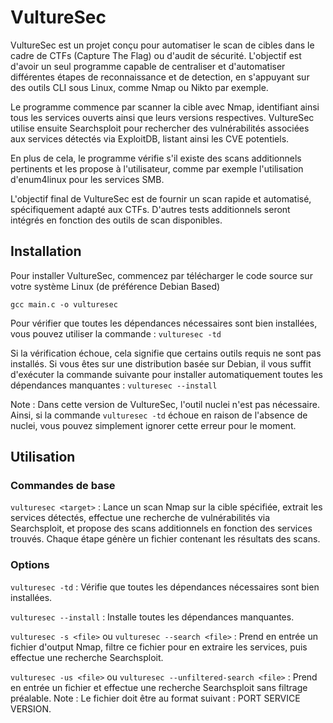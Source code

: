 # VultureSec

VultureSec est un projet conçu pour automatiser le scan de cibles dans le cadre de CTFs (Capture The Flag) ou d'audit de sécurité. L'objectif est d'avoir un seul programme capable de centraliser et d'automatiser différentes étapes de reconnaissance et de detection, en s'appuyant sur des outils CLI sous Linux, comme Nmap ou Nikto par exemple.

Le programme commence par scanner la cible avec Nmap, identifiant ainsi tous les services ouverts ainsi que leurs versions respectives. VultureSec utilise ensuite Searchsploit pour rechercher des vulnérabilités associées aux services détectés via ExploitDB, listant ainsi les CVE potentiels.

En plus de cela, le programme vérifie s'il existe des scans additionnels pertinents et les propose à l'utilisateur, comme par exemple l'utilisation d'enum4linux pour les services SMB.

L'objectif final de VultureSec est de fournir un scan rapide et automatisé, spécifiquement adapté aux CTFs. D'autres tests additionnels seront intégrés en fonction des outils de scan disponibles.


## Installation

Pour installer VultureSec, commencez par télécharger le code source sur votre système Linux (de préférence Debian Based)

`gcc main.c -o vulturesec`

Pour vérifier que toutes les dépendances nécessaires sont bien installées, vous pouvez utiliser la commande : `vulturesec -td`

Si la vérification échoue, cela signifie que certains outils requis ne sont pas installés. Si vous êtes sur une distribution basée sur Debian, il vous suffit d'exécuter la commande suivante pour installer automatiquement toutes les dépendances manquantes : `vulturesec --install`

Note : Dans cette version de VultureSec, l'outil nuclei n'est pas nécessaire. Ainsi, si la commande `vulturesec -td` échoue en raison de l'absence de nuclei, vous pouvez simplement ignorer cette erreur pour le moment.

## Utilisation

### Commandes de base

`vulturesec <target>` : Lance un scan Nmap sur la cible spécifiée, extrait les services détectés, effectue une recherche de vulnérabilités via Searchsploit, et propose des scans additionnels en fonction des services trouvés. Chaque étape génère un fichier contenant les résultats des scans.

### Options

`vulturesec -td` : Vérifie que toutes les dépendances nécessaires sont bien installées.

`vulturesec --install` : Installe toutes les dépendances manquantes.

`vulturesec -s <file>` ou `vulturesec --search <file>` : Prend en entrée un fichier d'output Nmap, filtre ce fichier pour en extraire les services, puis effectue une recherche Searchsploit.

`vulturesec -us <file>` ou `vulturesec --unfiltered-search <file>` : Prend en entrée un fichier et effectue une recherche Searchsploit sans filtrage préalable. Note : Le fichier doit être au format suivant : PORT SERVICE VERSION.
